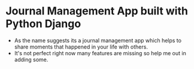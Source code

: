 # Journal Management App built with Python Django

- As the name suggests its a journal management app which helps to share moments that happened in your life with others.
- It's not perfect right now many features are missing so help me out in adding some.
